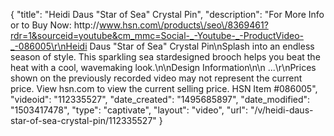 {
    "title": "Heidi Daus \"Star of Sea\" Crystal Pin",
    "description": "For More Info or to Buy Now: http:\/\/www.hsn.com\/products\/seo\/8369461?rdr=1&sourceid=youtube&cm_mmc=Social-_-Youtube-_-ProductVideo-_-086005\r\nHeidi Daus \"Star of Sea\" Crystal Pin\nSplash into an endless season of style. This sparkling sea stardesigned brooch helps you beat the heat with a cool, wavemaking look.\n\nDesign Information\n\n   ...\r\nPrices shown on the previously recorded video may not represent the current price.  View hsn.com to view the current selling price. HSN Item #086005",
    "videoid": "112335527",
    "date_created": "1495685897",
    "date_modified": "1503417478",
    "type": "captivate",
    "layout": "video",
    "url": "\/v\/heidi-daus-star-of-sea-crystal-pin\/112335527"
}